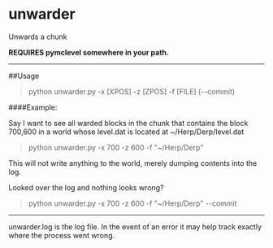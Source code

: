 unwarder
========

Unwards a chunk

**REQUIRES pymclevel somewhere in your path.**

****
##Usage

>python unwarder.py -x [XPOS] -z [ZPOS] -f [FILE] \(--commit\)

####Example:

Say I want to see all warded blocks in the chunk that contains the block 700,600 in a world whose level.dat is located at ~/Herp/Derp/level.dat

>python unwarder.py -x 700 -z 600 -f "~/Herp/Derp"

This will not write anything to the world, merely dumping contents into the log.

Looked over the log and nothing looks wrong?

>python unwarder.py -x 700 -z 600 -f "~/Herp/Derp" --commit

****
unwarder.log is the log file. In the event of an error it may help track exactly where the process went wrong.